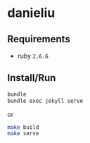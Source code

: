 # danieliu

## Requirements

* ruby `2.6.6`

## Install/Run

```bash
bundle
bundle exec jekyll serve
```

or

```bash
make build
make serve
```

